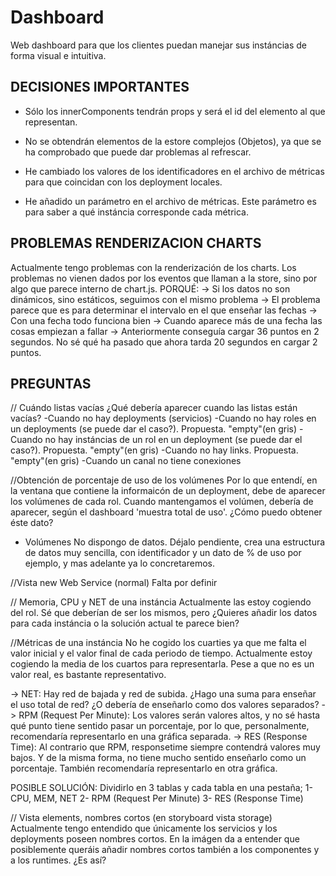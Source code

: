 # Dashboard
Web dashboard para que los clientes puedan manejar sus instáncias de forma visual e intuitiva.

DECISIONES IMPORTANTES
---------------------------------------------------------
- Sólo los innerComponents tendrán props y será el id del elemento al que representan.
- No se obtendrán elementos de la estore complejos (Objetos), ya que se ha comprobado que puede dar problemas al refrescar.

- He cambiado los valores de los identificadores en el archivo de métricas para que coincidan con los deployment locales.
- He añadido un parámetro en el archivo de métricas. Este parámetro es para saber a qué instáncia corresponde cada métrica.


PROBLEMAS RENDERIZACION CHARTS
---------------------------------------------------------
Actualmente tengo problemas con la renderización de los charts. Los problemas no vienen dados por los eventos que llaman
a la store, sino por algo que parece interno de chart.js.
PORQUÉ:
    -> Si los datos no son dinámicos, sino estáticos, seguimos con el mismo problema
    -> El problema parece que es para determinar el intervalo en el que enseñar las fechas
    -> Con una fecha todo funciona bien
    -> Cuando aparece más de una fecha las cosas empiezan a fallar
    -> Anteriormente conseguía cargar 36 puntos en 2 segundos. No sé qué ha pasado que ahora tarda 20 segundos en cargar 2 puntos.


PREGUNTAS
---------------------------------------------------------
// Cuándo listas vacías
¿Qué debería aparecer cuando las listas están vacías? 
-Cuando no hay deployments (servicios)
-Cuando no hay roles en un deployments (se puede dar el caso?). Propuesta. "empty"(en gris)
-Cuando no hay instáncias de un rol en un deployment (se puede dar el caso?). Propuesta. "empty"(en gris)
-Cuando no hay links. Propuesta. "empty"(en gris)
-Cuando un canal no tiene conexiones

//Obtención de porcentaje de uso de los volúmenes
Por lo que entendí, en la ventana que contiene la informaicón de un deployment, debe de aparecer los volúmenes de cada rol.
Cuando mantengamos el volúmen, debería de aparecer, según el dashboard 'muestra total de uso'.
¿Cómo puedo obtener éste dato?
* Volúmenes
No dispongo de datos. Déjalo pendiente, crea una estructura de datos muy sencilla,
con identificador y un dato de % de uso por ejemplo, y mas adelante ya lo concretaremos.

//Vista new Web Service (normal)
Falta por definir

// Memoria, CPU y NET de una instáncia
Actualmente las estoy cogiendo del rol. Sé que deberían de ser los mismos, pero ¿Quieres añadir los datos para cada instáncia o la solución actual te parece bien?

//Métricas de una instáncia
No he cogido los cuarties ya que me falta el valor inicial y el valor final de cada periodo de tiempo.
Actualmente estoy cogiendo la media de los cuartos para representarla.
Pese a que no es un valor real, es bastante representativo.

-> NET: Hay red de bajada y red de subida. ¿Hago una suma para enseñar el uso total de red? ¿O debería de enseñarlo como dos
valores separados?
-> RPM (Request Per Minute): Los valores serán valores altos, y no sé hasta qué punto tiene sentido pasar un
porcentaje, por lo que, personalmente, recomendaría representarlo en una gráfica separada.
-> RES (Response Time): Al contrario que RPM, responsetime siempre contendrá valores muy bajos. Y de la misma forma,
no tiene mucho sentido enseñarlo como un porcentaje. También recomendaría representarlo en otra gráfica.

POSIBLE SOLUCIÓN:
    Dividirlo en 3 tablas y cada tabla en una pestaña;
        1- CPU, MEM, NET
        2- RPM (Request Per Minute)
        3- RES (Response Time)

// Vista elements, nombres cortos (en storyboard vista storage)
Actualmente tengo entendido que únicamente los servicios y los deployments poseen nombres cortos.
En la imágen da a entender que posiblemente queráis añadir nombres cortos también a los componentes y a los runtimes.
¿Es así?